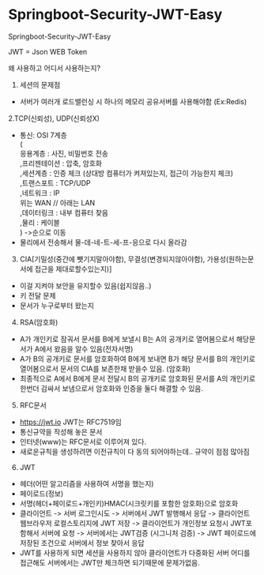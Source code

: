 # Springboot-Security-JWT-Easy
Springboot-Security-JWT-Easy

JWT = Json WEB Token

왜 사용하고 어디서 사용하는지?


1. 세션의 문제점
- 서버가 여러개 로드밸런싱 시 하나의 메모리 공유서버를 사용해야함 (Ex:Redis)

2.TCP(신뢰성), UDP(신뢰성X)
- 통신: OSI 7계층 
<br/>(
<br/>응용계층 : 사진, 비밀번호 전송
<br/>,프리젠테이션 : 압축, 암호화
<br/>,세션계층 : 인증 체크 (상대방 컴퓨터가 켜져있는지, 접근이 가능한지 체크)
<br/>,트랜스포트 : TCP/UDP 
<br/>,네트워크 : IP
<br/>위는 WAN // 아래는 LAN
<br/>,데이터링크 : 내부 컴퓨터 찾음
<br/>,물리 : 케이블
<br/>) ->순으로 이동
- 물리에서 전송해서 물-데-네-트-세-프-응으로 다시 올라감

3. CIA[기밀성(중간에 뺏기지말아야함), 무결성(변경되지않아야함), 가용성(원하는문서에 접근을 제대로할수있는지)]
- 이걸 지켜야 보안을 유지할수 있음(쉽지않음..)
- 키 전달 문제
- 문서가 누구로부터 왔는지

4. RSA(암호화)
- A가 개인키로 잠궈서 문서를 B에게 보낼시 B는 A의 공개키로 열어봄으로서 해당문서가 A에서 왔음을 알수 있음(전자서명)
- A가 B의 공개키로 문서를 암호화하여 B에게 보내면 B가 해당 문서를 B의 개인키로 열어봄으로서 문서의 CIA를 보존한채 받을수 있음. (암호화)
- 최종적으로 A에서 B에게 문서 전달시 B의 공개키로 암호화된 문서를 A의 개인키로 한번더 감싸서 보냄으로서 암호화와 인증을 둘다 해결할 수 있음.

5. RFC문서
- https://jwt.io JWT는 RFC7519임
- 통신규약을 작성해 놓은 문서
- 인터넷(www)는 RFC문서로 이루어져 있다.
- 새로운규칙을 생성하려면 이전규칙이 다 동의 되어야하는데.. 규약이 점점 많아짐

6. JWT
- 헤더(어떤 알고리즘을 사용하여 서명을 했는지)
- 페이로드(정보)
- 서명(헤더+페이로드+개인키)HMAC(시크릿키를 포함한 암호화)으로 암호화
- 클라이언트 -> 서버 로그인시도 -> 서버에서 JWT 발행해서 응답 -> 클라이언트 웹브라우저 로컬스토리지에 JWT 저장 -> 클라이언트가 개인정보 요청시 JWT포함해서 서버에 요청 -> 서버에서는 JWT검증 (시그니처 검증) -> JWT 페이로드에 저장된 조건으로 서버에서 정보 찾아서 응답
- JWT를 사용하게 되면 세션을 사용하지 않아 클라이언트가 다중화된 서버 어디를 접근해도 서버에서는 JWT만 체크하면 되기때문에 문제가없음.
